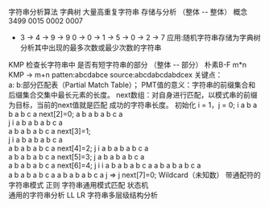 字符串分析算法
字典树
  大量高重复字符串 存储与分析 （整体 -- 整体）
  概念
    3499
    0015
    0002
    0007
  - 3 -> 4 -> 9 -> 9
    0 -> 0 -> 1 -> 5
           -> 0 -> 2
                -> 7
  应用:随机字符串存储为字典树
      分析其中出现的最多次数或最少次数的字符串

KMP
  检查长字符串中 是否有短字符串的部分 （整体 -- 部分）
    朴素B-F   m*n 
    KMP -> m+n
  patten:abcdabce
  source:abcdabcdabdcex 
  关键点：  
          a:
          b:部分匹配表（Partial Match Table）；
            PMT值的意义：字符串的前缀集合和后缀集合交集中最长元素的长度。
            next数组：对自身进行匹配，以模式串的前缀为目标，当前的next值就是匹配
                    成功的字符串长度。
          初始化 i = 1，j = 0;
            i
          a b a b a b c a      next[2]=0; 
            a b a b a b c a   
            j
              i
          a b a b a b c a      
              a b a b a b c a  next[3]=1;  
              j
                i
          a b a b a b c a      
              a b a b a b c a  next[4]=2; 
                j
                  i
          a b a b a b c a      
              a b a b a b c a  next[5]=3; 
                    j
          a b a b a b c a      
              a b a b a b c a  next[6]=4; 
                    j
                      i                               i
          a b a b a b c a                 a b a b a b c a      
              a b a b a b c a                         a b a b a b c a
                      j           =>                  j
                      next[7]=0; 
Wildcard（未知数）
  带通配符的字符串模式
正则
  字符串通用模式匹配
状态机  
  通用的字符串分析
LL LR
  字符串多层级结构分析

